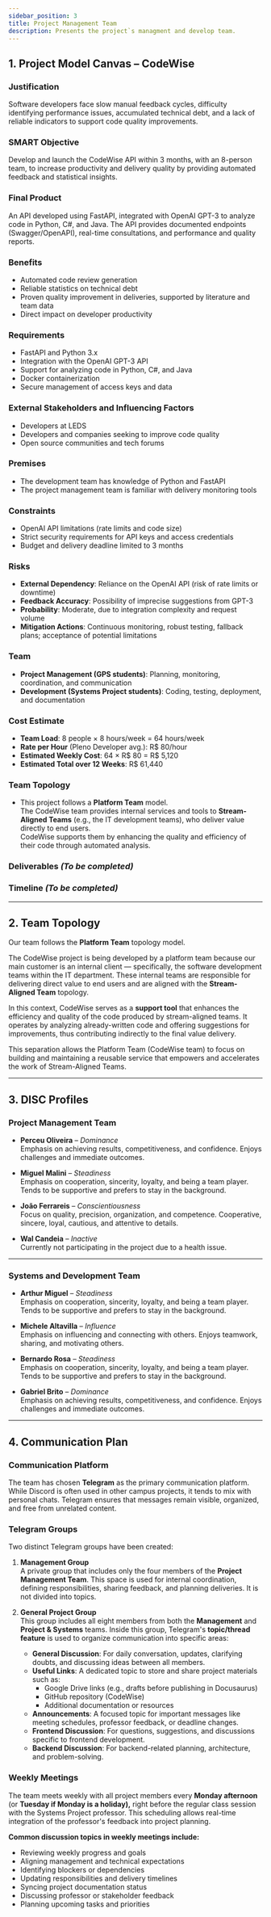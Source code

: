 ```yaml
---
sidebar_position: 3
title: Project Management Team
description: Presents the project`s managment and develop team.
---
```


## 1. Project Model Canvas – CodeWise

### Justification  
Software developers face slow manual feedback cycles, difficulty identifying performance issues, accumulated technical debt, and a lack of reliable indicators to support code quality improvements.

### SMART Objective  
Develop and launch the CodeWise API within 3 months, with an 8-person team, to increase productivity and delivery quality by providing automated feedback and statistical insights.

### Final Product  
An API developed using FastAPI, integrated with OpenAI GPT-3 to analyze code in Python, C#, and Java. The API provides documented endpoints (Swagger/OpenAPI), real-time consultations, and performance and quality reports.

### Benefits  
- Automated code review generation  
- Reliable statistics on technical debt  
- Proven quality improvement in deliveries, supported by literature and team data  
- Direct impact on developer productivity

### Requirements  
- FastAPI and Python 3.x  
- Integration with the OpenAI GPT-3 API  
- Support for analyzing code in Python, C#, and Java  
- Docker containerization  
- Secure management of access keys and data

### External Stakeholders and Influencing Factors  
- Developers at LEDS  
- Developers and companies seeking to improve code quality  
- Open source communities and tech forums

### Premises  
- The development team has knowledge of Python and FastAPI  
- The project management team is familiar with delivery monitoring tools

### Constraints  
- OpenAI API limitations (rate limits and code size)  
- Strict security requirements for API keys and access credentials  
- Budget and delivery deadline limited to 3 months

### Risks  
- **External Dependency**: Reliance on the OpenAI API (risk of rate limits or downtime)  
- **Feedback Accuracy**: Possibility of imprecise suggestions from GPT-3  
- **Probability**: Moderate, due to integration complexity and request volume  
- **Mitigation Actions**: Continuous monitoring, robust testing, fallback plans; acceptance of potential limitations

### Team  
- **Project Management (GPS students)**: Planning, monitoring, coordination, and communication  
- **Development (Systems Project students)**: Coding, testing, deployment, and documentation

### Cost Estimate  
- **Team Load**: 8 people × 8 hours/week = 64 hours/week  
- **Rate per Hour** (Pleno Developer avg.): R$ 80/hour  
- **Estimated Weekly Cost**: 64 × R$ 80 = R$ 5,120  
- **Estimated Total over 12 Weeks**: R$ 61,440

### Team Topology  
- This project follows a **Platform Team** model.  
  The CodeWise team provides internal services and tools to **Stream-Aligned Teams** (e.g., the IT development teams), who deliver value directly to end users.  
  CodeWise supports them by enhancing the quality and efficiency of their code through automated analysis.

### Deliverables *(To be completed)*  
<!-- Define the major deliverables of the CodeWise project, e.g.:
- Code Analysis Module
- Discord Notification Integration
- Web-based Documentation Portal
-->

### Timeline *(To be completed)*  
<!-- Example structure:
- Month 1: Requirement gathering, design, prototyping
- Month 2: Module development, GPT-3 integration, early testing
- Month 3: Final testing, documentation, beta release
-->

---

## 2. Team Topology

Our team follows the **Platform Team** topology model.

The CodeWise project is being developed by a platform team because our main customer is an internal client — specifically, the software development teams within the IT department. These internal teams are responsible for delivering direct value to end users and are aligned with the **Stream-Aligned Team** topology.

In this context, CodeWise serves as a **support tool** that enhances the efficiency and quality of the code produced by stream-aligned teams. It operates by analyzing already-written code and offering suggestions for improvements, thus contributing indirectly to the final value delivery.

This separation allows the Platform Team (CodeWise team) to focus on building and maintaining a reusable service that empowers and accelerates the work of Stream-Aligned Teams.

---

## 3. DISC Profiles

### Project Management Team

- **Perceu Oliveira** – *Dominance*  
  Emphasis on achieving results, competitiveness, and confidence. Enjoys challenges and immediate outcomes.

- **Miguel Malini** – *Steadiness*  
  Emphasis on cooperation, sincerity, loyalty, and being a team player. Tends to be supportive and prefers to stay in the background.

- **João Ferrareis** – *Conscientiousness*  
  Focus on quality, precision, organization, and competence. Cooperative, sincere, loyal, cautious, and attentive to details.

- **Wal Candeia** – *Inactive*  
  Currently not participating in the project due to a health issue.

---

### Systems and Development Team

- **Arthur Miguel** – *Steadiness*  
  Emphasis on cooperation, sincerity, loyalty, and being a team player. Tends to be supportive and prefers to stay in the background.

- **Michele Altavilla** – *Influence*  
  Emphasis on influencing and connecting with others. Enjoys teamwork, sharing, and motivating others.

- **Bernardo Rosa** – *Steadiness*  
  Emphasis on cooperation, sincerity, loyalty, and being a team player. Tends to be supportive and prefers to stay in the background.

- **Gabriel Brito** – *Dominance*  
  Emphasis on achieving results, competitiveness, and confidence. Enjoys challenges and immediate outcomes.

---

## 4. Communication Plan

### Communication Platform

The team has chosen **Telegram** as the primary communication platform. While Discord is often used in other campus projects, it tends to mix with personal chats. Telegram ensures that messages remain visible, organized, and free from unrelated content.

### Telegram Groups

Two distinct Telegram groups have been created:

1. **Management Group**  
   A private group that includes only the four members of the **Project Management Team**. This space is used for internal coordination, defining responsibilities, sharing feedback, and planning deliveries. It is not divided into topics.

2. **General Project Group**  
   This group includes all eight members from both the **Management** and **Project & Systems** teams. Inside this group, Telegram's **topic/thread feature** is used to organize communication into specific areas:

   - **General Discussion**: For daily conversation, updates, clarifying doubts, and discussing ideas between all members.
   - **Useful Links**: A dedicated topic to store and share project materials such as:
     - Google Drive links (e.g., drafts before publishing in Docusaurus)
     - GitHub repository (CodeWise)
     - Additional documentation or resources
   - **Announcements**: A focused topic for important messages like meeting schedules, professor feedback, or deadline changes.
   - **Frontend Discussion**: For questions, suggestions, and discussions specific to frontend development.
   - **Backend Discussion**: For backend-related planning, architecture, and problem-solving.

### Weekly Meetings

The team meets weekly with all project members every **Monday afternoon** (or **Tuesday if Monday is a holiday),** right before the regular class session with the Systems Project professor. This scheduling allows real-time integration of the professor's feedback into project planning.

**Common discussion topics in weekly meetings include:**

- Reviewing weekly progress and goals
- Aligning management and technical expectations
- Identifying blockers or dependencies
- Updating responsibilities and delivery timelines
- Syncing project documentation status
- Discussing professor or stakeholder feedback
- Planning upcoming tasks and priorities
